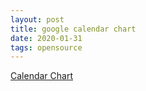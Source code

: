 ```yaml
---
layout: post
title: google calendar chart
date: 2020-01-31
tags: opensource
---
```


[Calendar Chart](https://developers.google.com/chart/interactive/docs/gallery/calendar)

<script type="text/javascript" src="https://www.gstatic.com/charts/loader.js"></script>
<script type="text/javascript">
  google.charts.load("current", {packages:["calendar"]});
  google.charts.setOnLoadCallback(drawChart);

function drawChart() {
   var dataTable = new google.visualization.DataTable();
   dataTable.addColumn({ type: 'date', id: 'Date' });
   dataTable.addColumn({ type: 'number', id: 'Won/Loss' });
   dataTable.addRows([
      [ new Date(2012, 3, 13), 37032 ],
      [ new Date(2012, 3, 14), 38024 ],
      [ new Date(2012, 3, 15), 38024 ],
      [ new Date(2012, 3, 16), 38108 ],
      [ new Date(2012, 3, 17), 38229 ],
      // Many rows omitted for brevity.
      [ new Date(2013, 9, 4), 38177 ],
      [ new Date(2013, 9, 5), 38705 ],
      [ new Date(2013, 9, 12), 38210 ],
      [ new Date(2013, 9, 13), 38029 ],
      [ new Date(2013, 9, 19), 38823 ],
      [ new Date(2013, 9, 23), 38345 ],
      [ new Date(2013, 9, 24), 38436 ],
      [ new Date(2013, 9, 30), 38447 ]
    ]);

   var chart = new google.visualization.Calendar(document.getElementById('calendar_basic'));

   var options = {
     title: "Google Calendar Chart Example",
     height: 350,
   };

   chart.draw(dataTable, options);
}
</script>

<div id="calendar_basic" style="width: 1000px; height: 350px;"></div>
